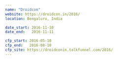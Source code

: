 ```yaml
---
name: "Droidcon"
website: https://droidcon.in/2016/
location: Bengaluru, India

date_start: 2016-11-10
date_end:   2016-11-11

cfp_start: 2016-05-10
cfp_end:   2016-08-10
cfp_site: https://droidconin.talkfunnel.com/2016/
---
```

